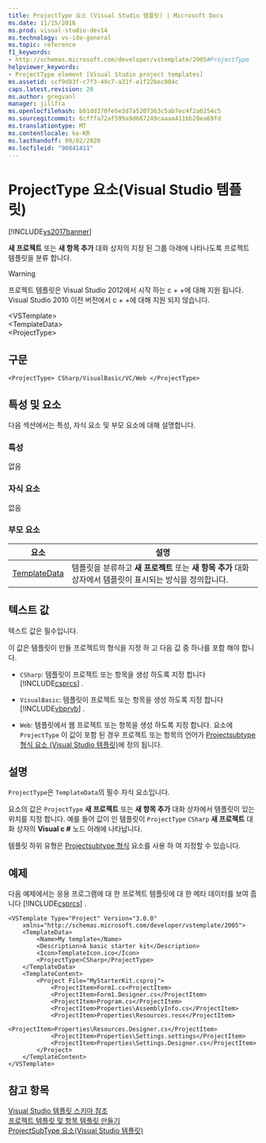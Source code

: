 ```yaml
---
title: ProjectType 요소 (Visual Studio 템플릿) | Microsoft Docs
ms.date: 11/15/2016
ms.prod: visual-studio-dev14
ms.technology: vs-ide-general
ms.topic: reference
f1_keywords:
- http://schemas.microsoft.com/developer/vstemplate/2005#ProjectType
helpviewer_keywords:
- ProjectType element [Visual Studio project templates]
ms.assetid: ccf9d83f-c7f3-49c7-a31f-e1f22bec004c
caps.latest.revision: 20
ms.author: gregvanl
manager: jillfra
ms.openlocfilehash: b01dd370fe5e3d7a5207363c5ab7ec4f2a0254c5
ms.sourcegitcommit: 6cfffa72af599a9d667249caaaa411bb28ea69fd
ms.translationtype: MT
ms.contentlocale: ko-KR
ms.lasthandoff: 09/02/2020
ms.locfileid: "90841411"
---
```

# <a name="projecttype-element-visual-studio-templates"></a>ProjectType 요소(Visual Studio 템플릿)
[!INCLUDE[vs2017banner](../includes/vs2017banner.md)]

**새 프로젝트** 또는 **새 항목 추가** 대화 상자의 지정 된 그룹 아래에 나타나도록 프로젝트 템플릿을 분류 합니다.  
  
> [!WARNING]
> 프로젝트 템플릿은 Visual Studio 2012에서 시작 하는 c + +에 대해 지원 됩니다. Visual Studio 2010 이전 버전에서 c + +에 대해 지원 되지 않습니다.  
  
 \<VSTemplate>  
 \<TemplateData>  
 \<ProjectType>  
  
## <a name="syntax"></a>구문  
  
```  
<ProjectType> CSharp/VisualBasic/VC/Web </ProjectType>  
```  
  
## <a name="attributes-and-elements"></a>특성 및 요소  
 다음 섹션에서는 특성, 자식 요소 및 부모 요소에 대해 설명합니다.  
  
### <a name="attributes"></a>특성  
 없음  
  
### <a name="child-elements"></a>자식 요소  
 없음  
  
### <a name="parent-elements"></a>부모 요소  
  
|요소|설명|  
|-------------|-----------------|  
|[TemplateData](../extensibility/templatedata-element-visual-studio-templates.md)|템플릿을 분류하고 **새 프로젝트** 또는 **새 항목 추가** 대화 상자에서 템플릿이 표시되는 방식을 정의합니다.|  
  
## <a name="text-value"></a>텍스트 값  
 텍스트 값은 필수입니다.  
  
 이 값은 템플릿이 만들 프로젝트의 형식을 지정 하 고 다음 값 중 하나를 포함 해야 합니다.  
  
- `CSharp`: 템플릿이 프로젝트 또는 항목을 생성 하도록 지정 합니다 [!INCLUDE[csprcs](../includes/csprcs-md.md)] .  
  
- `VisualBasic`: 템플릿이 프로젝트 또는 항목을 생성 하도록 지정 합니다 [!INCLUDE[vbprvb](../includes/vbprvb-md.md)] .  
  
- `Web`: 템플릿에서 웹 프로젝트 또는 항목을 생성 하도록 지정 합니다. 요소에 `ProjectType` 이 값이 포함 된 경우 프로젝트 또는 항목의 언어가 [Projectsubtype 형식 요소 (Visual Studio 템플릿)](../extensibility/projectsubtype-element-visual-studio-templates.md)에 정의 됩니다.  
  
## <a name="remarks"></a>설명  
 `ProjectType`은 `TemplateData`의 필수 자식 요소입니다.  
  
 요소의 값은 `ProjectType` **새 프로젝트** 또는 **새 항목 추가** 대화 상자에서 템플릿이 있는 위치를 지정 합니다. 예를 들어 값이 인 템플릿이 `ProjectType` `CSharp` **새 프로젝트** 대화 상자의 **Visual c #** 노드 아래에 나타납니다.  
  
 템플릿 하위 유형은 [Projectsubtype 형식](../extensibility/projectsubtype-element-visual-studio-templates.md) 요소를 사용 하 여 지정할 수 있습니다.  
  
## <a name="example"></a>예제  
 다음 예제에서는 응용 프로그램에 대 한 프로젝트 템플릿에 대 한 메타 데이터를 보여 줍니다 [!INCLUDE[csprcs](../includes/csprcs-md.md)] .  
  
```  
<VSTemplate Type="Project" Version="3.0.0"  
    xmlns="http://schemas.microsoft.com/developer/vstemplate/2005">  
    <TemplateData>  
        <Name>My template</Name>  
        <Description>A basic starter kit</Description>  
        <Icon>TemplateIcon.ico</Icon>  
        <ProjectType>CSharp</ProjectType>  
    </TemplateData>  
    <TemplateContent>  
        <Project File="MyStarterKit.csproj">  
            <ProjectItem>Form1.cs<ProjectItem>  
            <ProjectItem>Form1.Designer.cs</ProjectItem>  
            <ProjectItem>Program.cs</ProjectItem>  
            <ProjectItem>Properties\AssemblyInfo.cs</ProjectItem>  
            <ProjectItem>Properties\Resources.resx</ProjectItem>  
            <ProjectItem>Properties\Resources.Designer.cs</ProjectItem>  
            <ProjectItem>Properties\Settings.settings</ProjectItem>  
            <ProjectItem>Properties\Settings.Designer.cs</ProjectItem>  
        </Project>  
    </TemplateContent>  
</VSTemplate>  
```  
  
## <a name="see-also"></a>참고 항목  
 [Visual Studio 템플릿 스키마 참조](../extensibility/visual-studio-template-schema-reference.md)   
 [프로젝트 템플릿 및 항목 템플릿 만들기](../ide/creating-project-and-item-templates.md)   
 [ProjectSubType 요소(Visual Studio 템플릿)](../extensibility/projectsubtype-element-visual-studio-templates.md)
